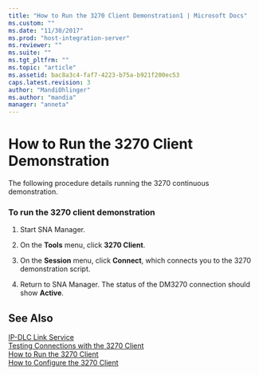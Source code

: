 ```yaml
---
title: "How to Run the 3270 Client Demonstration1 | Microsoft Docs"
ms.custom: ""
ms.date: "11/30/2017"
ms.prod: "host-integration-server"
ms.reviewer: ""
ms.suite: ""
ms.tgt_pltfrm: ""
ms.topic: "article"
ms.assetid: bac8a3c4-faf7-4223-b75a-b921f200ec53
caps.latest.revision: 3
author: "MandiOhlinger"
ms.author: "mandia"
manager: "anneta"
---
```

# How to Run the 3270 Client Demonstration
The following procedure details running the 3270 continuous demonstration.  
  
### To run the 3270 client demonstration  
  
1.  Start SNA Manager.  
  
2.  On the **Tools** menu, click **3270 Client**.  
  
3.  On the **Session** menu, click **Connect**, which connects you to the 3270 demonstration script.  
  
4.  Return to SNA Manager. The status of the DM3270 connection should show **Active**.  
  
## See Also  
 [IP-DLC Link Service](./ip-dlc-link-service2.md)   
 [Testing Connections with the 3270 Client](../core/testing-connections-with-the-3270-client2.md)   
 [How to Run the 3270 Client](../core/how-to-run-the-3270-client2.md)   
 [How to Configure the 3270 Client](../core/how-to-configure-the-3270-client1.md)